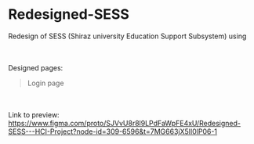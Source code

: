 # Redesigned-SESS
Redesign of SESS (Shiraz university Education Support Subsystem) using

<br /> <br />
Designed pages:
>Login page

<br /> <br />
Link to preview:
  https://www.figma.com/proto/SJVvU8r8l9LPdFaWpFE4xU/Redesigned-SESS---HCI-Project?node-id=309-6596&t=7MG663jX5lI0lP06-1
